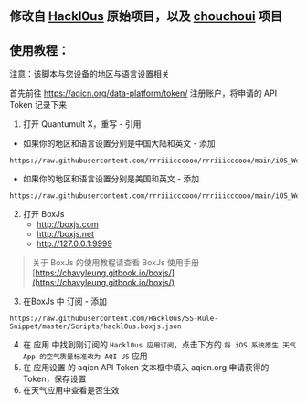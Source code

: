 ## 修改自 [Hackl0us](https://github.com/Hackl0us/SS-Rule-Snippet/blob/master/Scripts/Surge/iOS_Weather_AQI_Standard.js) 原始项目，以及 [chouchoui](https://github.com/chouchoui/QuanX/tree/master/Scripts/iOS_Weather_AQI_Standard) 项目

## 使用教程：

注意：该脚本与您设备的地区与语言设置相关

首先前往 https://aqicn.org/data-platform/token/ 注册账户，将申请的 API Token 记录下来

1. 打开 Quantumult X，重写 - 引用
-
    如果你的地区和语言设置分别是中国大陆和英文 - 添加
```
https://raw.githubusercontent.com/rrriiicccooo/rrriiicccooo/main/iOS_Weather_AQI_Standard/iOS_Weather_AQI_Standard.conf
```
-
    如果你的地区和语言设置分别是美国和英文 - 添加   
```
https://raw.githubusercontent.com/rrriiicccooo/rrriiicccooo/main/iOS_Weather_AQI_Standard/en_US_iOS_Weather_AQI_Standard.conf
```
2. 打开 BoxJs
    - http://boxjs.com
    - http://boxjs.net
    - http://127.0.0.1:9999
> 关于 BoxJs 的使用教程请查看 BoxJs 使用手册 [https://chavyleung.gitbook.io/boxjs/](https://chavyleung.gitbook.io/boxjs/)

3. 在BoxJs 中 订阅 - 添加
```
https://raw.githubusercontent.com/Hackl0us/SS-Rule-Snippet/master/Scripts/hackl0us.boxjs.json
```
4. 在 应用 中找到刚订阅的 `Hackl0us 应用订阅`，点击下方的 `将 iOS 系统原生 天气 App 的空气质量标准改为 AQI-US` 应用
5. 在 应用设置 的 aqicn API Token 文本框中填入 aqicn.org 申请获得的 Token，保存设置
6. 在天气应用中查看是否生效
